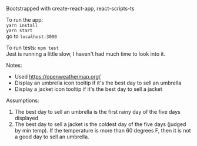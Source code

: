 Bootstrapped with create-react-app, react-scripts-ts

To run the app:  
`yarn install`  
`yarn start`  
go to `localhost:3000`

To run tests:
`npm test`  
Jest is running a little slow, I haven't had much time to look into it.

Notes:
- Used https://openweathermap.org/
- Display an umbrella icon tooltip if it's the best day to sell an umbrella
- Display a jacket icon tooltip if it's the best day to sell a jacket

Assumptions:
1. The best day to sell an umbrella is the first rainy day of the five days displayed
2. The best day to sell a jacket is the coldest day of the five days (judged by min temp). If the temperature is more than 60 degrees F, then it is not a good day to sell an umbrella.
